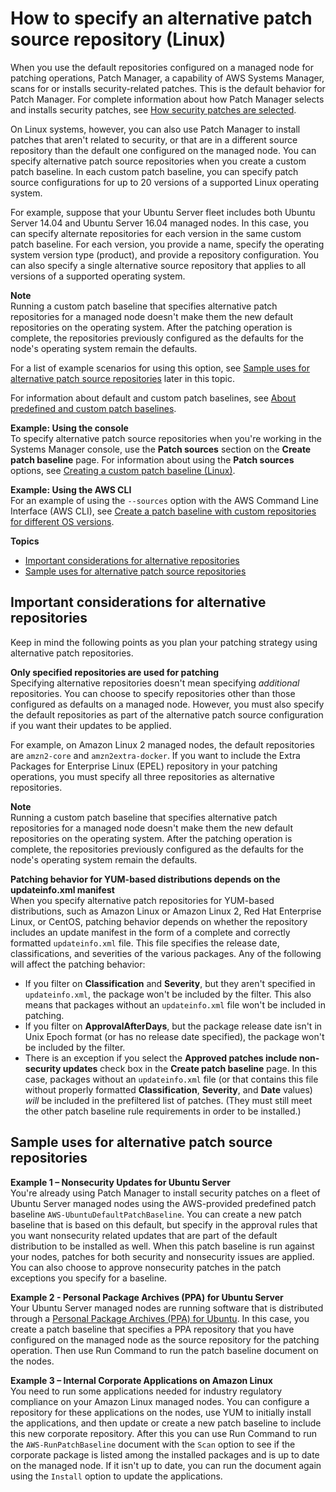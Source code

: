 # How to specify an alternative patch source repository \(Linux\)<a name="patch-manager-alternative-source-repository"></a>

When you use the default repositories configured on a managed node for patching operations, Patch Manager, a capability of AWS Systems Manager, scans for or installs security\-related patches\. This is the default behavior for Patch Manager\. For complete information about how Patch Manager selects and installs security patches, see [How security patches are selected](patch-manager-selecting-patches.md)\.

On Linux systems, however, you can also use Patch Manager to install patches that aren't related to security, or that are in a different source repository than the default one configured on the managed node\. You can specify alternative patch source repositories when you create a custom patch baseline\. In each custom patch baseline, you can specify patch source configurations for up to 20 versions of a supported Linux operating system\. 

For example, suppose that your Ubuntu Server fleet includes both Ubuntu Server 14\.04 and Ubuntu Server 16\.04 managed nodes\. In this case, you can specify alternate repositories for each version in the same custom patch baseline\. For each version, you provide a name, specify the operating system version type \(product\), and provide a repository configuration\. You can also specify a single alternative source repository that applies to all versions of a supported operating system\.

**Note**  
Running a custom patch baseline that specifies alternative patch repositories for a managed node doesn't make them the new default repositories on the operating system\. After the patching operation is complete, the repositories previously configured as the defaults for the node's operating system remain the defaults\.

For a list of example scenarios for using this option, see [Sample uses for alternative patch source repositories](#patch-manager-alternative-source-repository-examples) later in this topic\.

For information about default and custom patch baselines, see [About predefined and custom patch baselines](patch-manager-predefined-and-custom-patch-baselines.md)\.

**Example: Using the console**  
To specify alternative patch source repositories when you're working in the Systems Manager console, use the **Patch sources** section on the **Create patch baseline** page\. For information about using the **Patch sources** options, see [Creating a custom patch baseline \(Linux\)](patch-manager-create-a-patch-baseline-for-linux.md)\.

**Example: Using the AWS CLI**  
For an example of using the `--sources` option with the AWS Command Line Interface \(AWS CLI\), see [Create a patch baseline with custom repositories for different OS versions](patch-manager-cli-commands.md#patch-manager-cli-commands-create-patch-baseline-mult-sources)\.

**Topics**
+ [Important considerations for alternative repositories](#alt-source-repository-important)
+ [Sample uses for alternative patch source repositories](#patch-manager-alternative-source-repository-examples)

## Important considerations for alternative repositories<a name="alt-source-repository-important"></a>

Keep in mind the following points as you plan your patching strategy using alternative patch repositories\.

**Only specified repositories are used for patching**  
Specifying alternative repositories doesn't mean specifying *additional* repositories\. You can choose to specify repositories other than those configured as defaults on a managed node\. However, you must also specify the default repositories as part of the alternative patch source configuration if you want their updates to be applied\.

For example, on Amazon Linux 2 managed nodes, the default repositories are `amzn2-core` and `amzn2extra-docker`\. If you want to include the Extra Packages for Enterprise Linux \(EPEL\) repository in your patching operations, you must specify all three repositories as alternative repositories\.

**Note**  
Running a custom patch baseline that specifies alternative patch repositories for a managed node doesn't make them the new default repositories on the operating system\. After the patching operation is complete, the repositories previously configured as the defaults for the node's operating system remain the defaults\.

**Patching behavior for YUM\-based distributions depends on the updateinfo\.xml manifest**  
When you specify alternative patch repositories for YUM\-based distributions, such as Amazon Linux or Amazon Linux 2, Red Hat Enterprise Linux, or CentOS, patching behavior depends on whether the repository includes an update manifest in the form of a complete and correctly formatted `updateinfo.xml` file\. This file specifies the release date, classifications, and severities of the various packages\. Any of the following will affect the patching behavior:
+ If you filter on **Classification** and **Severity**, but they aren't specified in `updateinfo.xml`, the package won't be included by the filter\. This also means that packages without an `updateinfo.xml` file won't be included in patching\.
+ If you filter on **ApprovalAfterDays**, but the package release date isn't in Unix Epoch format \(or has no release date specified\), the package won't be included by the filter\.
+ There is an exception if you select the **Approved patches include non\-security updates** check box in the **Create patch baseline** page\. In this case, packages without an `updateinfo.xml` file \(or that contains this file without properly formatted **Classification**, **Severity**, and **Date** values\) *will* be included in the prefiltered list of patches\. \(They must still meet the other patch baseline rule requirements in order to be installed\.\)

## Sample uses for alternative patch source repositories<a name="patch-manager-alternative-source-repository-examples"></a>

**Example 1 – Nonsecurity Updates for Ubuntu Server**  
You're already using Patch Manager to install security patches on a fleet of Ubuntu Server managed nodes using the AWS\-provided predefined patch baseline `AWS-UbuntuDefaultPatchBaseline`\. You can create a new patch baseline that is based on this default, but specify in the approval rules that you want nonsecurity related updates that are part of the default distribution to be installed as well\. When this patch baseline is run against your nodes, patches for both security and nonsecurity issues are applied\. You can also choose to approve nonsecurity patches in the patch exceptions you specify for a baseline\.

**Example 2 \- Personal Package Archives \(PPA\) for Ubuntu Server**  
Your Ubuntu Server managed nodes are running software that is distributed through a [Personal Package Archives \(PPA\) for Ubuntu](https://launchpad.net/ubuntu/+ppas)\. In this case, you create a patch baseline that specifies a PPA repository that you have configured on the managed node as the source repository for the patching operation\. Then use Run Command to run the patch baseline document on the nodes\.

**Example 3 – Internal Corporate Applications on Amazon Linux**  
You need to run some applications needed for industry regulatory compliance on your Amazon Linux managed nodes\. You can configure a repository for these applications on the nodes, use YUM to initially install the applications, and then update or create a new patch baseline to include this new corporate repository\. After this you can use Run Command to run the `AWS-RunPatchBaseline` document with the `Scan` option to see if the corporate package is listed among the installed packages and is up to date on the managed node\. If it isn't up to date, you can run the document again using the `Install` option to update the applications\. 